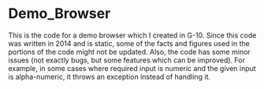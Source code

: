 # Demo_Browser
This is the code for a demo browser which I created in G-10.
Since this code was written in 2014 and is static, some of the facts and figures used in the portions of the code might not be updated.
Also, the code has some minor issues (not exactly bugs, but some features which can be improved). For example, in some cases where required input is numeric and the given input is alpha-numeric, it throws an exception instead of handling it.
